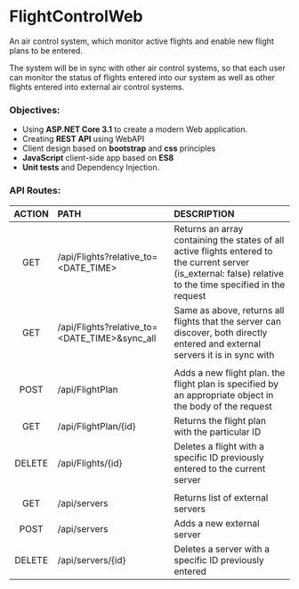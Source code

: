 # FlightControlWeb


An air control system, which monitor active flights and enable new flight plans to be entered.

The system will be in sync with other air control systems, so that each user can monitor the status of flights entered 
into our system as well as other flights entered into external air control systems.

### Objectives:

* Using **ASP.NET Core 3.1** to create a modern Web application.
* Creating **REST API** using WebAPI
* Client design based on **bootstrap** and **css** principles
* **JavaScript** client-side app based on **ES8** 
* **Unit tests** and Dependency Injection.

### API Routes:

   
   | ACTION |                       PATH                    | DESCRIPTION  |
   | :------: |:--------------------------------------------| :-----------------------------------------------------------------------------------------------------------------------------------------------------------|
   | GET    | /api/Flights?relative_to=<DATE_TIME>          |Returns an array containing the states of all active flights entered to the current server (is_external: false) relative to the time specified in the request|
   | GET    | /api/Flights?relative_to=<DATE_TIME>&sync_all |Same as above, returns all flights that the server can discover, both directly entered and external servers it is in sync with                               |
   |        |                                               |                                                                                                                                                             |
   | POST   | /api/FlightPlan                               |Adds a new flight plan. the flight plan is specified by an appropriate object in the body of the request                                                     |
   | GET    | /api/FlightPlan/{id}                          |Returns the flight plan with the particular ID                                                                                                               |
   | DELETE | /api/Flights/{id}                             |Deletes a flight with a specific ID previously entered to the current server                                                                                 |
   |        |                                               |                                                                                                                                                             |
   | GET    | /api/servers                                  |Returns list of external servers                                                                                                                             |
   | POST   | /api/servers                                  |Adds a new external server                                                                                                                                   |
   | DELETE | /api/servers/{id}                             |Deletes a server with a specific ID previously entered                                                                                                       |
